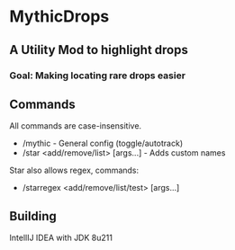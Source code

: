 # MythicDrops

## A Utility Mod to highlight drops

### Goal: Making locating rare drops easier

## Commands
All commands are case-insensitive.
- /mythic - General config (toggle/autotrack) 
- /star <add/remove/list> [args...] - Adds custom names

Star also allows regex, commands:
- /starregex <add/remove/list/test> [args...]


## Building

IntellIJ IDEA with JDK 8u211